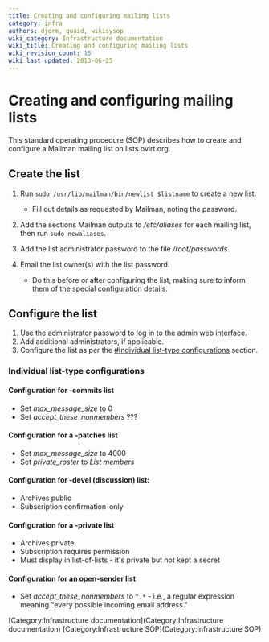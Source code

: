 ```yaml
---
title: Creating and configuring mailing lists
category: infra
authors: djorm, quaid, wikisysop
wiki_category: Infrastructure documentation
wiki_title: Creating and configuring mailing lists
wiki_revision_count: 15
wiki_last_updated: 2013-06-25
---
```


# Creating and configuring mailing lists

This standard operating procedure (SOP) describes how to create and configure a Mailman mailing list on lists.ovirt.org.

## Create the list

1.  Run `sudo /usr/lib/mailman/bin/newlist $listname` to create a new list.
    -   Fill out details as requested by Mailman, noting the password.

2.  Add the sections Mailman outputs to */etc/aliases* for each mailing list, then run `sudo newaliases`.
3.  Add the list administrator password to the file */root/passwords*.
4.  Email the list owner(s) with the list password.
    -   Do this before or after configuring the list, making sure to inform them of the special configuration details.

## Configure the list

1.  Use the administrator password to log in to the admin web interface.
2.  Add additional administrators, if applicable.
3.  Configure the list as per the [#Individual list-type configurations](#Individual_list-type_configurations) section.

### Individual list-type configurations

#### Configuration for -commits list

*   Set *max_message_size* to 0
*   Set *accept_these_nonmembers* ???

#### Configuration for a -patches list

*   Set *max_message_size* to 4000
*   Set *private_roster* to *List members*

#### Configuration for -devel (discussion) list:

*   Archives public
*   Subscription confirmation-only

#### Configuration for a -private list

*   Archives private
*   Subscription requires permission
*   Must display in list-of-lists - it's private but not kept a secret

#### Configuration for an open-sender list

*   Set *accept_these_nonmembers* to `^.*` - i.e., a regular expression meaning "every possible incoming email address."

[Category:Infrastructure documentation](Category:Infrastructure documentation) [Category:Infrastructure SOP](Category:Infrastructure SOP)
